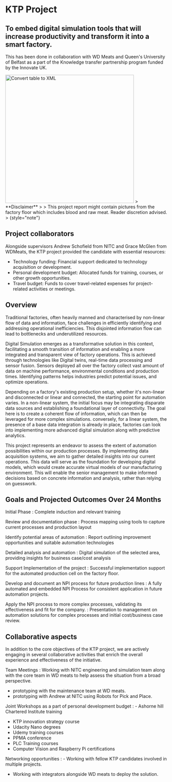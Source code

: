 # KTP Project
## 	To embed digital simulation tools that will increase productivity and transform it into a smart factory.
This has been done in collaboration with WD Meats and Queen's University of Belfast as a part of the Knowledge transfer partnership program funded by the Innovate UK.

<img src="partners_ktp.PNG" alt="Convert table to XML" width="400" border-effect="line"/>
> **Disclaimer**
>
> This project report might contain pictures from the factory floor which includes blood and raw meat. Reader discretion advised. 
>
{style="note"}

## Project collaborators 

Alongside supervisors Andrew Schofield from NITC and Grace McGlen from WDMeats, the KTP project provided the candidate with essential resources:

- Technology funding: Financial support dedicated to technology acquisition or development.
- Personal development budget: Allocated funds for training, courses, or other growth opportunities.
- Travel budget: Funds to cover travel-related expenses for project-related activities or meetings.

## Overview
Traditional factories, often heavily manned and characterised by non-linear flow of data and information,
face challenges in efficiently identifying and addressing operational inefficiencies. This
disjointed information flow can lead to bottlenecks and underutilized resources. 

Digital Simulation emerges as a transformative solution in this context, facilitating a smooth transition 
of information and enabling a more integrated and transparent view of factory operations. This is achieved through technologies like Digital twins, real-time data processing and sensor fusion. 
Sensors deployed all over the factory collect vast amount of data on machine performance, environmental conditions and production times.
Identifying patterns helps industries predict potential issues, and optimize operations. 

Depending on a factory's existing production setup, whether it's non-linear and disconnected or linear and connected, the starting point
for automation varies. In a non-linear system, the initial focus may be integrating disparate data sources and establishing a foundational layer of connectivity. 
The goal here is to create a coherent flow of information, which can then be leveraged for more complex simulations.
conversely, for a linear system, the presence of a base data integration is already in place, factories can look into implementing more advanced digital simulation along with predictive analytics. 

This project represents an endeavor to assess the extent of automation possibilities within our production processes. By implementing data
acquisition systems, we aim to gather detailed insights into our current operations. This data will serve as the foundation for developing digital models, which would 
create accurate virtual models of our manufacturing environment. This will enable the senior management to make informed decisions based on concrete information and analysis, rather than relying on guesswork. 

## Goals and Projected Outcomes Over 24 Months


Initial Phase
: Complete induction and relevant training

Review and documentation phase
: Process mapping using tools to capture current processes and production layout

Identify potential areas of automation 
: Report outlining improvement opportunities and suitable automation technologies

Detailed analysis and automation
: Digital simulation of the selected area, providing insights for business case/cost analysis

Support Implementation of the project
: Successful implementation support for the automated production cell on the factory floor.

Develop and document an NPI process for future production lines
: A fully automated and embedded NPI Process for consistent application in future automation projects. 

Apply the NPI process to more complex processes, validating its effectiveness and fit for the company. 
: Presentation to management on automation solutions for complex processes and initial cost/business case review. 


## Collaborative aspects

In addition to the core objectives of the KTP project, we are actively engaging in several collaborative activities that 
enrich the overall experience and effectiveness of the initiative.

Team Meetings
: Working with NITC engineering and simulation team along with the core team in WD meats to help assess the situation from a broad perspective. 
- prototyping with the maintenance team at WD meats. 
- prototyping with Andrew at NITC using Robots for Pick and Place. 

Joint Workshops as a part of personal development budget
: - Ashorne hill Chartered Institute training
- KTP innovation strategy course
- Udacity Nano degrees
- Udemy training courses
- PPMA conference
- PLC Training courses 
- Computer Vision and Raspberry Pi certifications

Networking opportunities
: - Working with fellow KTP candidates involved in multiple projects. 
- Working with integrators alongside WD meats to deploy the solution.